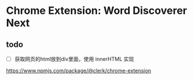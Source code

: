 # Chrome Extension: Word Discoverer Next

## todo

- [ ] 获取网页的html放到div里面，使用 innerHTML 实现

<https://www.npmjs.com/package/@clerk/chrome-extension>
